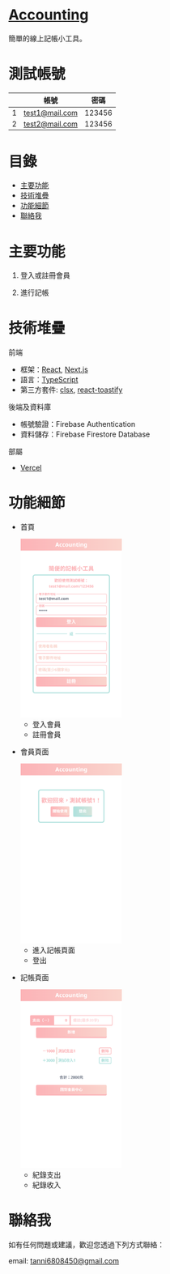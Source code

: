 # [Accounting](https://react-nextjs-practice-tau.vercel.app/)

簡單的線上記帳小工具。

# 測試帳號

|     | 帳號           | 密碼   |
| --- | -------------- | ------ |
| 1   | test1@mail.com | 123456 |
| 2   | test2@mail.com | 123456 |

# 目錄

- [主要功能](#主要功能)
- [技術堆疊](#技術堆疊)
- [功能細節](#功能細節)
- [聯絡我](#聯絡我)

# 主要功能

1. 登入或註冊會員

2. 進行記帳

# 技術堆疊

前端

- 框架：[React](https://react.dev/), [Next.js](https://nextjs.org/)
- 語言：[TypeScript](https://www.typescriptlang.org/)
- 第三方套件: [clsx](https://github.com/lukeed/clsx), [react-toastify](https://github.com/fkhadra/react-toastify)

後端及資料庫

- 帳號驗證：Firebase Authentication
- 資料儲存：Firebase Firestore Database

部屬

- [Vercel](https://vercel.com/)

# 功能細節

- 首頁

    <img src="/public/readme/feature1.png" alt="Index Feature" width="200">

  - 登入會員
  - 註冊會員

- 會員頁面

    <img src="/public/readme/feature2.png" alt="Member Feature" width="200">

  - 進入記帳頁面
  - 登出

- 記帳頁面

    <img src="/public/readme/feature3.png" alt="Record Feature" width="200">

  - 紀錄支出
  - 紀錄收入

# 聯絡我

如有任何問題或建議，歡迎您透過下列方式聯絡：

email: [tanni6808450@gmail.com](mailto:tanni6808450@gmail.com)
